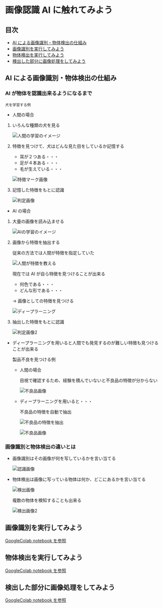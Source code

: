 # 画像認識 AI に触れてみよう

## 目次

- [AI による画像識別・物体検出の仕組み](#AI-による画像識別・検出の仕組み)
- [画像識別を実行してみよう](#画像識別を実行してみよう)
- [物体検出を実行してみよう](#物体検出を実行してみよう)
- [検出した部分に画像処理をしてみよう](#検出した部分に画像処理をしてみよう)

## AI による画像識別・物体検出の仕組み

### AI が物体を認識出来るようになるまで

    犬を学習する例

- 人間の場合

1. いろんな種類の犬を見る

   ![人間の学習のイメージ](imgs/study_human.png)

2. 特徴を見つけて、犬はどんな見た目をしているか記憶する

   - 耳が２つある・・・
   - 足が４本ある・・・
   - 毛が生えている・・・

   ![特徴マーク画像](imgs/feature_sample.png)

3. 記憶した特徴をもとに認識

   ![判定画像](imgs/judg_sample.png)

- AI の場合

1. 大量の画像を読み込ませる

   ![AIの学習のイメージ](imgs/study_ai.png)

2. 画像から特徴を抽出する

   従来の方法では人間が特徴を指定していた

   ![人間が特徴を教える](imgs/feature_ai.png)

   現在では AI が自ら特徴を見つけることが出来る

   - 何色である・・・
   - どんな形である・・・

   → 画像としての特徴を見つける

   ![ディープラーニング](imgs/deeplearning.png)

3. 抽出した特徴をもとに認識

   ![判定画像2](imgs/judg_ai.png)

- ディープラーニングを用いると人間でも発見するのが難しい特徴も見つけることが出来る

  製品不良を見つける例

  - 人間の場合

    目視で確認するため、経験を積んでいないと不良品の特徴が分からない

    ![不良品画像](imgs/deeplearning_human.png)

  - ディープラーニングを用いると・・・

    不良品の特徴を自動で抽出

    ![不良品の特徴を抽出](imgs/deeplearning_ai2.png)

    ![不良品画像](imgs/deeplearning_ai.png)

### 画像識別と物体検出の違いとは

- 画像識別はその画像が何を写しているかを言い当てる

  ![認識画像](imgs/classification_sample.png)

- 物体検出は画像に写っている物体は何か、どこにあるかを言い当てる

  ![検出画像](imgs/detect_sample.png)

  複数の物体を検知することも出来る

  ![検出画像2](imgs/detect_sample2.png)

## 画像識別を実行してみよう

[GoogleColab notebook を参照][notebook]

## 物体検出を実行してみよう

[GoogleColab notebook を参照][notebook]

## 検出した部分に画像処理をしてみよう

[GoogleColab notebook を参照][notebook]

[notebook]: https://colab.research.google.com/drive/1YY3yYIzdfq4WQsoZU--mK9017higePgB?usp=sharing
